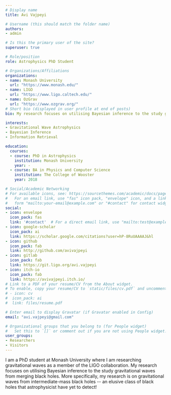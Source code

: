 ```yaml
---
# Display name
title: Avi Vajpeyi

# Username (this should match the folder name)
authors:
- admin

# Is this the primary user of the site?
superuser: true

# Role/position
role: Astrophysics PhD Student 

# Organizations/Affiliations
organizations:
- name: Monash University
  url: "https://www.monash.edu/"
- name: LIGO
  url: "https://www.ligo.caltech.edu/"
- name: OzGrav
  url: "https://www.ozgrav.org/"
# Short bio (displayed in user profile at end of posts)
bio: My research focuses on utilising Bayesian inference to the study gravitational waves from merging black holes.

interests:
- Gravitational Wave Astrophysics
- Bayesian Inference
- Information Retrieval

education:
  courses:
  - course: PhD in Astrophysics
    institution: Monash University
    year: -
  - course: BA in Physics and Computer Science
    institution: The College of Wooster
    year: 2018

# Social/Academic Networking
# For available icons, see: https://sourcethemes.com/academic/docs/page-builder/#icons
#   For an email link, use "fas" icon pack, "envelope" icon, and a link in the
#   form "mailto:your-email@example.com" or "#contact" for contact widget.
social:
- icon: envelope
  icon_pack: fas
  link: '#contact'  # For a direct email link, use "mailto:test@example.org".
- icon: google-scholar
  icon_pack: ai
  link: https://scholar.google.com/citations?user=hP-8RuUAAAAJ&hl
- icon: github
  icon_pack: fab
  link: http://github.com/avivajpeyi
- icon: gitlab
  icon_pack: fab
  link: https://git.ligo.org/avi.vajpeyi
- icon: itch-io
  icon_pack: fab
  link: https://avivajpeyi.itch.io/
# Link to a PDF of your resume/CV from the About widget.
# To enable, copy your resume/CV to `static/files/cv.pdf` and uncomment the lines below.
# - icon: cv
#  icon_pack: ai
#  link: files/resume.pdf

# Enter email to display Gravatar (if Gravatar enabled in Config)
email: "avi.vajpeyi@gmail.com"

# Organizational groups that you belong to (for People widget)
#   Set this to `[]` or comment out if you are not using People widget.
user_groups:
- Researchers
- Visitors
---
```


I am a PhD student at Monash University where I am researching gravitational waves as a member of the LIGO collaboration. My research focuses on utilising Bayesian inference to the study gravitational waves from merging black holes. More specifically, my research is on gravitational waves from intermediate-mass black holes -- an elusive class of black holes that astrophysicist have yet to detect! 
